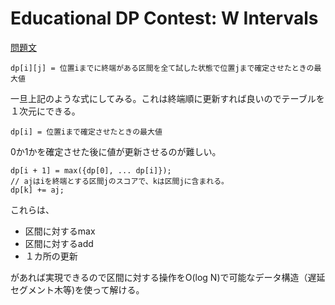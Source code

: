 # Educational DP Contest: W Intervals

[問題文](https://atcoder.jp/contests/dp/tasks/dp_w)

```
dp[i][j] = 位置iまでに終端がある区間を全て試した状態で位置jまで確定させたときの最大値
```

一旦上記のような式にしてみる。これは終端順に更新すれば良いのでテーブルを１次元にできる。

```
dp[i] = 位置iまで確定させたときの最大値
```
0か1かを確定させた後に値が更新させるのが難しい。

```
dp[i + 1] = max({dp[0], ... dp[i]});
// ajはiを終端とする区間jのスコアで、kは区間jに含まれる。
dp[k] += aj;
```

これらは、
+ 区間に対するmax
+ 区間に対するadd
+ １カ所の更新

があれば実現できるので区間に対する操作をO(log N)で可能なデータ構造（遅延セグメント木等)を使って解ける。
